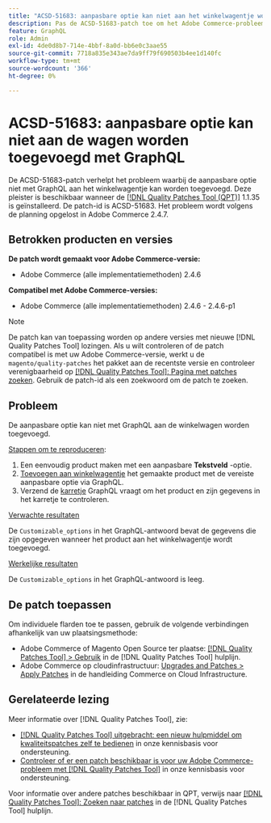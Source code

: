 ```yaml
---
title: "ACSD-51683: aanpasbare optie kan niet aan het winkelwagentje worden toegevoegd met GraphQL"
description: Pas de ACSD-51683-patch toe om het Adobe Commerce-probleem op te lossen, waarbij de aanpasbare optie niet met GraphQL aan het winkelwagentje kan worden toegevoegd.
feature: GraphQL
role: Admin
exl-id: 4de0d8b7-714e-4bbf-8a0d-bb6e0c3aae55
source-git-commit: 7718a835e343ae7da9ff79f690503b4ee1d140fc
workflow-type: tm+mt
source-wordcount: '366'
ht-degree: 0%

---
```


# ACSD-51683: aanpasbare optie kan niet aan de wagen worden toegevoegd met GraphQL

De ACSD-51683-patch verhelpt het probleem waarbij de aanpasbare optie niet met GraphQL aan het winkelwagentje kan worden toegevoegd. Deze pleister is beschikbaar wanneer de [[!DNL Quality Patches Tool (QPT)]](/help/announcements/adobe-commerce-announcements/magento-quality-patches-released-new-tool-to-self-serve-quality-patches.md) 1.1.35 is geïnstalleerd. De patch-id is ACSD-51683. Het probleem wordt volgens de planning opgelost in Adobe Commerce 2.4.7.

## Betrokken producten en versies

**De patch wordt gemaakt voor Adobe Commerce-versie:**

* Adobe Commerce (alle implementatiemethoden) 2.4.6

**Compatibel met Adobe Commerce-versies:**

* Adobe Commerce (alle implementatiemethoden) 2.4.6 - 2.4.6-p1

>[!NOTE]
>
>De patch kan van toepassing worden op andere versies met nieuwe [!DNL Quality Patches Tool] lozingen. Als u wilt controleren of de patch compatibel is met uw Adobe Commerce-versie, werkt u de `magento/quality-patches` het pakket aan de recentste versie en controleer verenigbaarheid op [[!DNL Quality Patches Tool]: Pagina met patches zoeken](https://experienceleague.adobe.com/tools/commerce-quality-patches/index.html). Gebruik de patch-id als een zoekwoord om de patch te zoeken.

## Probleem

De aanpasbare optie kan niet met GraphQL aan de winkelwagen worden toegevoegd.

<u>Stappen om te reproduceren</u>:

1. Een eenvoudig product maken met een aanpasbare **Tekstveld** -optie.
1. [Toevoegen aan winkelwagentje](https://developer.adobe.com/commerce/webapi/graphql/tutorials/checkout/add-product-to-cart/) het gemaakte product met de vereiste aanpasbare optie via GraphQL.
1. Verzend de [karretje](https://developer.adobe.com/commerce/webapi/graphql/schema/cart/queries/cart/) GraphQL vraagt om het product en zijn gegevens in het karretje te controleren.

<u>Verwachte resultaten</u>

De `Customizable_options` in het GraphQL-antwoord bevat de gegevens die zijn opgegeven wanneer het product aan het winkelwagentje wordt toegevoegd.

<u>Werkelijke resultaten</u>

De `Customizable_options` in het GraphQL-antwoord is leeg.

## De patch toepassen

Om individuele flarden toe te passen, gebruik de volgende verbindingen afhankelijk van uw plaatsingsmethode:

* Adobe Commerce of Magento Open Source ter plaatse: [[!DNL Quality Patches Tool] > Gebruik](https://experienceleague.adobe.com/docs/commerce-operations/tools/quality-patches-tool/usage.html) in de [!DNL Quality Patches Tool] hulplijn.
* Adobe Commerce op cloudinfrastructuur: [Upgrades and Patches > Apply Patches](https://experienceleague.adobe.com/docs/commerce-cloud-service/user-guide/develop/upgrade/apply-patches.html) in de handleiding Commerce on Cloud Infrastructure.

## Gerelateerde lezing

Meer informatie over [!DNL Quality Patches Tool], zie:

* [[!DNL Quality Patches Tool] uitgebracht: een nieuw hulpmiddel om kwaliteitspatches zelf te bedienen](/help/announcements/adobe-commerce-announcements/magento-quality-patches-released-new-tool-to-self-serve-quality-patches.md) in onze kennisbasis voor ondersteuning.
* [Controleer of er een patch beschikbaar is voor uw Adobe Commerce-probleem met [!DNL Quality Patches Tool]](/help/support-tools/patches-available-in-qpt-tool/check-patch-for-magento-issue-with-magento-quality-patches.md) in onze kennisbasis voor ondersteuning.

Voor informatie over andere patches beschikbaar in QPT, verwijs naar [[!DNL Quality Patches Tool]: Zoeken naar patches](https://experienceleague.adobe.com/tools/commerce-quality-patches/index.html) in de [!DNL Quality Patches Tool] hulplijn.
